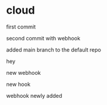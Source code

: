 # cloud

first commit

second commit with webhook

added main branch to the default repo

hey

new webhook

new hook

webhook newly added